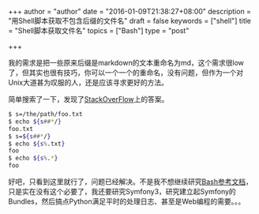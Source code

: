 +++
author = "author"
date = "2016-01-09T21:38:27+08:00"
description = "用Shell脚本获取不包含后缀的文件名"
draft = false
keywords = ["shell"]
title = "Shell脚本获取文件名"
topics = ["Bash"]
type = "post"

+++

我的需求是把一些原来后缀是markdown的文本重命名为md，这个需求很low了，但其实也很有技巧，你可以一个一个的重命名，没有问题，但作为一个对Unix大道甚为叹服的人，还是应该寻求更好的方法。

简单搜索了一下，发现了[StackOverFlow](https://stackoverflow.com/questions/2664740/extract-file-basename-without-path-and-extension-in-bash/2664746#2664746)上的答案。

```bash
$ s=/the/path/foo.txt
$ echo ${s##*/}
foo.txt
$ s=${s##*/}
$ echo ${s%.txt}
foo
$ echo ${s%.*}
foo
```

好吧，只看到这里就行了，问题已经解决。不是我不想继续研究[Bash参考文档](http://www.gnu.org/software/bash/manual/bashref.html#Shell-Parameter-Expansion)，只是实在没有这个必要了，我还要研究Symfony3，研究建立起Symfony的Bundles，然后搞点Python满足平时的处理日志、甚至是Web编程的需要。。。


